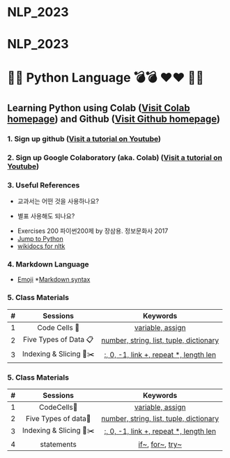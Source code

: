 # NLP_2023
# NLP_2023

# 🐹🍦 **Python Language** 💣💣 ❤️❤️ 🍉🍉

## **Learning Python** using **Colab** ([Visit Colab homepage](https://colab.research.google.com/?utm_source=scs-index)) and **Github** ([Visit Github homepage](https://github.com/))

### **1. Sign up github** ([Visit a tutorial on Youtube](https://www.youtube.com/watch?v=c-NikCpec7U))
### **2. Sign up Google Colaboratory** (aka. Colab) ([Visit a tutorial on Youtube](https://www.youtube.com/watch?v=2X_EU18OeYM))

### **3. Useful References**
- 교과서는 어떤 것을 사용하나요?
* 별표 사용해도 되나요?
- Exercises 200 파이썬200제 by 장삼용. 정보문화사 2017
- [Jump to Python](https://wikidocs.net/book/1)
- [wikidocs for nltk](https://wikidocs.net/21667)

### **4. Markdown Language**
* [Emoji](https://gist.github.com/rxaviers/7360908)
*[Markdown syntax](https://www.markdownguide.org/basic-syntax/)

### **5. Class Materials**
| # | Sessions | Keywords |
|:--:|:--:|:--:|
| 1 | Code Cells 🐾 | [variable, assign](https://github.com/ms624atyale/NLP_2023/blob/main/1_CodeCells_Basic_.ipynb)|  
| 2 | Five Types of Data 📋| [number, string, list, tuple, dictionary](https://github.com/ms624atyale/NLP_2023/blob/main/2_FiveTypesofData.ipynb)|
| 3 | Indexing & Slicing 📌✂️ | [:, 0, -1, link +, repeat *, length len](https://github.com/ms624atyale/NLP_2023/blob/main/3_Indexing_Slicing.ipynb)|



### **5. Class Materials**

|# |Sessions |Keywords |
|:-: |:-: |:-: |
|1|CodeCells🐾| [variable, assign](https://github.com/sgw0799/NLP_2023/blob/main/1_CodeCells_Basic.ipynb)|
|2|Five Types of data🐾| [number, string, list, tuple, dictionary](https://github.com/sgw0799/NLP_2023/blob/main/2_FiveTypesofData.ipynb)|
|3| Indexing & Slicing 📌✂️ | [:, 0, -1, link +, repeat *, length len](https://github.com/sgw0799/NLP_2023/blob/main/3_Indexing_Slicing.ipynb)|
|4| statements | [if~](https://github.com/sgw0799/NLP_2023/blob/main/4_1_IfStatement.ipynb), [for~](https://github.com/sgw0799/NLP_2023/blob/main/4_2_ForStatement.ipynb), [try~](https://github.com/sgw0799/NLP_2023/blob/main/4_3_tryExceptElse_Statement.ipynb)|
